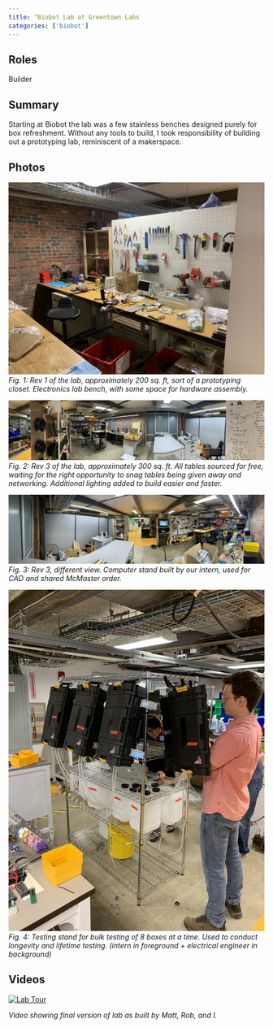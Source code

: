 ```yaml
---
title: ^Biobot Lab at Greentown Labs
categories: ['biobot']
---
```


## Roles
Builder

## Summary

Starting at Biobot the lab was a few stainless benches designed purely for box refreshment. Without any tools to build, I took responsibility of building out a prototyping lab, reminiscent of a makerspace.

## Photos
![](IMG_0661.JPEG)
*Fig. 1: Rev 1 of the lab, approximately 200 sq. ft, sort of a prototyping closet. Electronics lab bench, with some space for hardware assembly.*

![](IMG_2524.JPEG)
*Fig. 2: Rev 3 of the lab, approximately 300 sq. ft. All tables sourced for free, waiting for the right opportunity to snag tables being given away and networking. Additional lighting added to build easier and faster.*

![](IMG_2525.JPEG)
*Fig. 3: Rev 3, different view. Computer stand built by our intern, used for CAD and shared McMaster order.*

![](IMG_2613.JPEG)
*Fig. 4: Testing stand for bulk testing of 8 boxes at a time. Used to conduct longevity and lifetime testing. (intern in foreground + electrical engineer in background)*

## Videos
[![Lab Tour](http://img.youtube.com/vi/kiwuKKv6gzc/0.jpg)](http://www.youtube.com/watch?v=kiwuKKv6gzc "Lab Tour")

*Video showing final version of lab as built by Matt, Rob, and I.*
